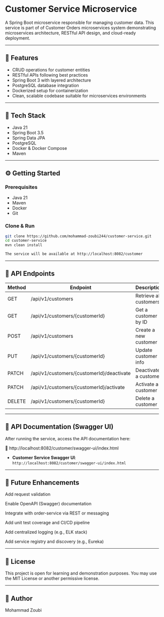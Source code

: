 # Customer Service Microservice

A Spring Boot microservice responsible for managing customer data. This service is part of of Customer Orders microservices system demonstrating microservices architecture, RESTful API design, and cloud-ready deployment.

---

## 🧩 Features

- CRUD operations for customer entities
- RESTful APIs following best practices
- Spring Boot 3 with layered architecture
- PostgreSQL database integration
- Dockerized setup for containerization
- Clean, scalable codebase suitable for microservices environments

---

## 🚀 Tech Stack

- Java 21
- Spring Boot 3.5
- Spring Data JPA
- PostgreSQL
- Docker & Docker Compose
- Maven

---

## ⚙️ Getting Started

### Prerequisites

- Java 21
- Maven
- Docker
- Git

### Clone & Run

```bash
git clone https://github.com/mohammad-zoubi244/customer-service.git
cd customer-service
mvn clean install

The service will be available at http://localhost:8082/customer
```
---

##  🔌 API Endpoints

| Method | Endpoint                                  | Description            |
| ------ | ----------------------------------------- | ---------------------- |
| GET    | /api/v1/customers                         | Retrieve all customers |
| GET    | /api/v1/customers/{customerId}            | Get a customer by ID   |
| POST   | /api/v1/customers                         | Create a new customer  |
| PUT    | /api/v1/customers/{customerId}            | Update customer info   |
| PATCH  | /api/v1/customers/{customerId}/deactivate | Deactivate a customer  |
| PATCH  | /api/v1/customers/{customerId}/activate   | Activate a customer    |
| DELETE | /api/v1/customers/{customerId}            | Delete a customer      |

---

## 📘 API Documentation (Swagger UI)
After running the service, access the API documentation here:

🔗 http://localhost:8082/customer/swagger-ui/index.html

- **Customer Service Swagger UI**: `http://localhost:8082/customer/swagger-ui/index.html`

---

## 🔮 Future Enhancements
 Add request validation

 Enable OpenAPI (Swagger) documentation

 Integrate with order-service via REST or messaging

 Add unit test coverage and CI/CD pipeline

 Add centralized logging (e.g., ELK stack)

 Add service registry and discovery (e.g., Eureka)

 ---

 ## 📄 License
This project is open for learning and demonstration purposes.
You may use the MIT License or another permissive license.

 ---
##  👤 Author
Mohammad Zoubi
